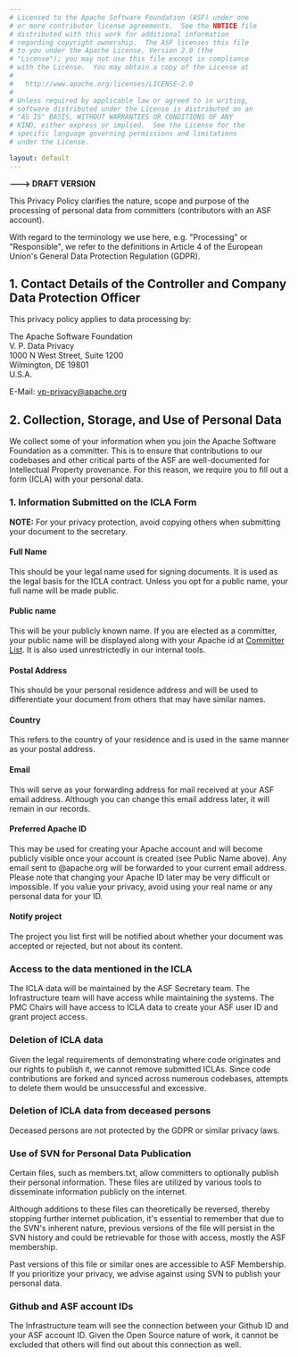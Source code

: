 ```yaml
---
# Licensed to the Apache Software Foundation (ASF) under one
# or more contributor license agreements.  See the NOTICE file
# distributed with this work for additional information
# regarding copyright ownership.  The ASF licenses this file
# to you under the Apache License, Version 2.0 (the
# "License"); you may not use this file except in compliance
# with the License.  You may obtain a copy of the License at
#
#   http://www.apache.org/licenses/LICENSE-2.0
#
# Unless required by applicable law or agreed to in writing,
# software distributed under the License is distributed on an
# "AS IS" BASIS, WITHOUT WARRANTIES OR CONDITIONS OF ANY
# KIND, either express or implied.  See the License for the
# specific language governing permissions and limitations
# under the License.

layout: default
---
```


**---> DRAFT VERSION**

This Privacy Policy clarifies the nature, scope and purpose of the processing of personal data
from committers (contributors with an ASF account).

With regard to the terminology we use here, e.g. "Processing" or "Responsible",
we refer to the definitions in Article 4 of the European Union's General Data Protection Regulation (GDPR).

## 1. Contact Details of the Controller and Company Data Protection Officer

This privacy policy applies to data processing by:   

The Apache Software Foundation  
V. P. Data Privacy  
1000 N West Street, Suite 1200  
Wilmington, DE  19801  
U.S.A.  

E-Mail: vp-privacy@apache.org

##  2. Collection, Storage, and Use of Personal Data

We collect some of your information when you join the Apache Software Foundation as a committer.
This is to ensure that contributions to our codebases and other critical parts 
of the ASF are well-documented for Intellectual Property provenance. 
For this reason, we require you to fill out a form (ICLA) with your personal data.

### 1. Information Submitted on the ICLA Form

**NOTE:** For your privacy protection, avoid copying others when submitting your document to the secretary.

#### Full Name

This should be your legal name used for signing documents. 
It is used as the legal basis for the ICLA contract. Unless you opt for a public name, 
your full name will be made public.

#### Public name

This will be your publicly known name. If you are elected as a committer, 
your public name will be displayed along with your Apache id at [Committer List](https://people.apache.org/committer-index.html). 
It is also used unrestrictedly in our internal tools.

#### Postal Address

This should be your personal residence address and will be used to differentiate your document from others that may have similar names.

#### Country

This refers to the country of your residence and is used in the same manner as 
your postal address.

#### Email

This will serve as your forwarding address for mail received at your ASF email address. 
Although you can change this email address later, it will remain in our records. 

#### Preferred Apache ID

This may be used for creating your Apache account and will become publicly visible 
once your account is created (see Public Name above). Any email sent to 
<id>@apache.org will be forwarded to your current email address.
Please note that changing your Apache ID later may be very difficult or impossible. 
If you value your privacy, avoid using your real name or any personal data for your ID.

#### Notify project

The project you list first will be notified about whether your document was 
accepted or rejected, but not about its content.

### Access to the data mentioned in the ICLA

The ICLA data will be maintained by the ASF Secretary team. 
The Infrastructure team  will have access while maintaining the systems. 
The PMC Chairs will have access to ICLA data to create your ASF user ID 
and grant project access. 

### Deletion of ICLA data

Given the legal requirements of demonstrating where code originates and our 
rights to publish it, we cannot remove submitted ICLAs. Since code contributions 
are forked and synced across numerous codebases, attempts to delete them would 
be unsuccessful and excessive.

### Deletion of ICLA data from deceased persons

Deceased persons are not protected by the GDPR or similar privacy laws.

### Use of SVN for Personal Data Publication

Certain files, such as members.txt, allow committers to optionally 
publish their personal information. These files are utilized by various tools 
to disseminate information publicly on the internet.

Although additions to these files can theoretically be reversed, thereby 
stopping further internet publication, it's essential to remember that 
due to the SVN's inherent nature, previous versions of the file will 
persist in the SVN history and could be retrievable for those with access,
mostly the ASF membership.

Past versions of this file or similar ones are accessible to ASF Membership. 
If you prioritize your privacy, we advise against using SVN to publish your personal data.

### Github and ASF account IDs

The Infrastructure team will see the connection between your Github ID and your ASF account ID.
Given the Open Source nature of work, it cannot be excluded that others will
find out about this connection as well.
